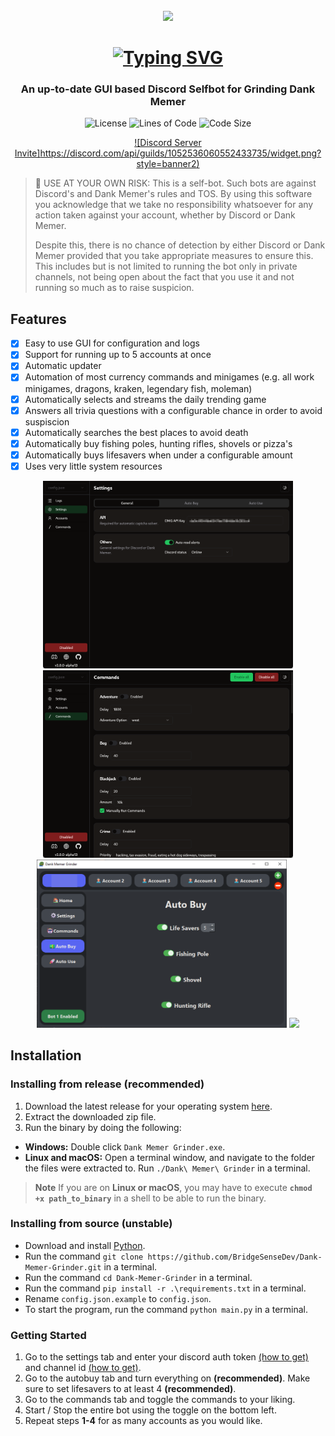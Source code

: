 <br>

<div align="center">
  <img src=".github/assets/img/icon.png" width="100">

  # [![Typing SVG](https://readme-typing-svg.herokuapp.com?font=Permanent+Marker&size=40&pause=1000&color=598e3c&center=true&vCenter=true&width=435&lines=Dank+Memer+Grinder)](https://git.io/typing-svg)

  ### An up-to-date GUI based Discord Selfbot for Grinding Dank Memer

  ![License](https://img.shields.io/github/license/BridgeSenseDev/Dank-Memer-Grinder?color=598e3c&style=for-the-badge)
  ![Lines of Code](https://img.shields.io/tokei/lines/github/BridgeSenseDev/Dank-Memer-Grinder?color=598e3c&style=for-the-badge)
  ![Code Size](https://img.shields.io/github/languages/code-size/BridgeSenseDev/Dank-Memer-Grinder?color=598e3c&style=for-the-badge)

  [![Discord Server Invite]https://discord.com/api/guilds/1052536060552433735/widget.png?style=banner2)](https://discord.gg/KTrmQnhCHb)
</div>


> 🚨 USE AT YOUR OWN RISK: This is a self-bot. Such bots are against Discord's and Dank Memer's rules and TOS. By using this software you acknowledge that we take no responsibility whatsoever for any action taken against your account, whether by Discord or Dank Memer.
>
> Despite this, there is no chance of detection by either Discord or Dank Memer provided that you take appropriate measures to ensure this. This includes but is not limited to running the bot only in private channels, not being open about the fact that you use it and not running so much as to raise suspicion.

## Features

-   [x] Easy to use GUI for configuration and logs
-   [x] Support for running up to 5 accounts at once
-   [x] Automatic updater
-   [x] Automation of most currency commands and minigames (e.g. all work minigames, dragons, kraken, legendary fish, moleman)
-   [x] Automatically selects and streams the daily trending game
-   [x] Answers all trivia questions with a configurable chance in order to avoid suspiscion
-   [x] Automatically searches the best places to avoid death
-   [x] Automatically buy fishing poles, hunting rifles, shovels or pizza's
-   [x] Automatically buys lifesavers when under a configurable amount
-   [x] Uses very little system resources

<div align="center">
  <img src=".github/assets/img/settings.png" width="400">
  <img src=".github/assets/img/commands.png" width="400">
  <img src=".github/assets/img/autobuy.png" width="400">
  <img src=".github/assets/img/gambling.png" width="400">
</div>

## Installation

### Installing from release (recommended)

1. Download the latest release for your operating system [here](https://github.com/BridgeSenseDev/Dank-Memer-Grinder/releases/).
2. Extract the downloaded zip file.
3. Run the binary by doing the following:

* **Windows:** Double click `Dank Memer Grinder.exe`.
* **Linux and macOS:** Open a terminal window, and navigate to the folder the files were extracted to. Run `./Dank\ Memer\ Grinder` in a terminal.

> **Note** If you are on **Linux or macOS**, you may have to execute **`chmod +x path_to_binary`** in a shell to be able to run the binary.

### Installing from source (unstable)

* Download and install [Python](https://www.python.org/downloads/).
* Run the command `git clone https://github.com/BridgeSenseDev/Dank-Memer-Grinder.git` in a terminal.
* Run the command `cd Dank-Memer-Grinder` in a terminal.
* Run the command `pip install -r .\requirements.txt` in a terminal.
* Rename `config.json.example` to `config.json`.
* To start the program, run the command `python main.py` in a terminal.

### Getting Started

1. Go to the settings tab and enter your discord auth token [(how to get)](https://www.youtube.com/watch?v=YEgFvgg7ZPI) and channel id [(how to get)](https://support.discord.com/hc/en-us/articles/206346498-Where-can-I-find-my-User-Server-Message-ID-#:~:text=On%20Android%20press%20and%20hold,name%20and%20select%20Copy%20ID).
2. Go to the autobuy tab and turn everything on **(recommended)**. Make sure to set lifesavers to at least 4 **(recommended)**.
3. Go to the commands tab and toggle the commands to your liking.
4. Start / Stop the entire bot using the toggle on the bottom left.
5. Repeat steps **1-4** for as many accounts as you would like.
